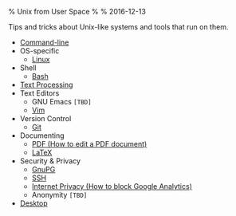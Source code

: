 % Unix from User Space
%
% 2016-12-13

Tips and tricks about Unix-like systems and tools that run on them.

* [Command-line](cli)
* OS-specific
    * [Linux](linux)
* Shell
    * [Bash](bash)
* [Text Processing](text-processing)
* Text Editors
    * GNU Emacs  `[TBD]`
    * [Vim](vim)
* Version Control
    * [Git](git)
* Documenting
    * [PDF (How to edit a PDF document)](pdf)
    * [LaTeX](latex)
* Security & Privacy
    * [GnuPG](gpg)
    * [SSH](ssh)
    * [Internet Privacy (How to block Google Analytics)](internet-privacy)
    * Anonymity  `[TBD]`
* [Desktop](desktop)
